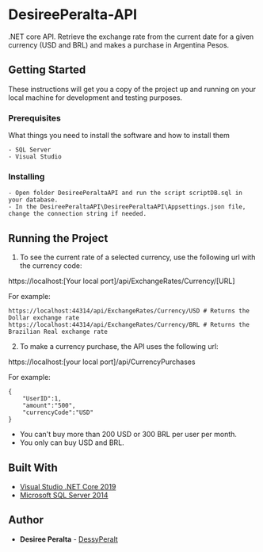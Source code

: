 # DesireePeralta-API
.NET core API. Retrieve the exchange rate from the current date for a given currency (USD and BRL) and makes a purchase in Argentina Pesos.


## Getting Started

These instructions will get you a copy of the project up and running on your local machine for development and testing purposes. 

### Prerequisites

What things you need to install the software and how to install them

```
- SQL Server
- Visual Studio
```

### Installing

```
- Open folder DesireePeraltaAPI and run the script scriptDB.sql in your database. 
- In the DesireePeraltaAPI\DesireePeraltaAPI\Appsettings.json file, change the connection string if needed.
```

## Running the Project

1. To see the current rate of a selected currency, use the following url with the currency code: 

https://localhost:[Your local port]/api/ExchangeRates/Currency/[URL]

For example:

```
https://localhost:44314/api/ExchangeRates/Currency/USD # Returns the Dollar exchange rate
https://localhost:44314/api/ExchangeRates/Currency/BRL # Returns the Brazilian Real exchange rate

```
2. To make a currency purchase, the API uses the following url: 

https://localhost:[your local port]/api/CurrencyPurchases

For example:

```
{
    "UserID":1,
    "amount":"500",
    "currencyCode":"USD"
}
```
- You can't buy more than 200 USD or 300 BRL per user per month. 
- You only can buy USD and BRL.


## Built With

* [Visual Studio .NET Core 2019](https://visualstudio.microsoft.com/es/vs/)
* [Microsoft SQL Server 2014](https://www.microsoft.com/es-es/download/details.aspx?id=42299)


## Author

* **Desiree Peralta** - [DessyPeralt](https://github.com/DessyPeralt)
